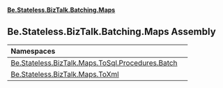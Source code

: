 #### [Be.Stateless.BizTalk.Batching.Maps](README.md 'README')

## Be.Stateless.BizTalk.Batching.Maps Assembly

| Namespaces | |
| :--- | :--- |
| [Be.Stateless.BizTalk.Maps.ToSql.Procedures.Batch](Be.Stateless.BizTalk.Maps.ToSql.Procedures.Batch.md 'Be.Stateless.BizTalk.Maps.ToSql.Procedures.Batch') | |
| [Be.Stateless.BizTalk.Maps.ToXml](Be.Stateless.BizTalk.Maps.ToXml.md 'Be.Stateless.BizTalk.Maps.ToXml') | |
